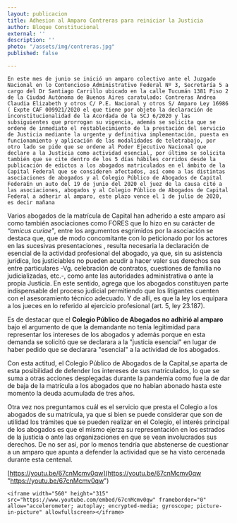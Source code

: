 ```yaml
---
layout: publicacion
title: Adhesion al Amparo Contreras para reiniciar la Justicia
author: Bloque Constitucional
external: ''
description: ''
photo: "/assets/img/contreras.jpg"
published: false

---
```

    
    
    
    En este mes de junio se inició un amparo colectivo ante el Juzgado Nacional en lo Contencioso Administrativo Federal Nº 3, Secretaría 5 a cargo del Dr Santiago Carrillo ubicado en la calle Tucumán 1381 Piso 2 de la Ciudad Autónoma de Buenos Aires caratulado: Contreras Andrea Claudia Elizabeth y otros C/ P.E. Nacional y otros S/ Amparo Ley 16986 ( Expte CAF 009921/2020 el que tiene por objeto la declaración de inconstitucionalidad de la Acordada de la SCJ 6/2020 y las subsiguientes que prorrogan su vigencia, además se solicita que se ordene de inmediato el restablecimiento de la prestación del servicio de Justicia mediante la urgente y definitiva implementación, puesta en funcionamiento y aplicación de las modalidades de teletrabajo, por otro lado se pide que se ordene al Poder Ejecutivo Nacional que declare a la Justicia como actividad esencial, por último se solicita también que se cite dentro de los 5 días hábiles corridos desde la publicación de edictos a los abogados matriculados en el ámbito de la Capital Federal que se consideren afectados, así como a las distintas asociaciones de abogados y al Colegio Público de Abogados de Capital FederaEn un auto del 19 de junio del 2020 el juez de la causa citó a las asociaciones, abogados y al Colegio Público de Abogados de Capital Federal a adherir al amparo, este plazo vence el 1 de julio de 2020, es decir mañana

Varios abogados de la matrícula de Capital han adherido a este amparo así como también asociaciones como FORES que lo hizo en su carácter de _“amicus curiae"_, entre los argumentos esgrimidos por la asociación se destaca que, que de modo concomitante con lo peticionado por los actores en las sucesivas presentaciones , resulta necesaria la declaración de esencial de la actividad profesional del abogado, ya que, sin su asistencia jurídica, los justiciables no pueden acudir a hacer valer sus derechos sea entre particulares -Vg. celebración de contratos, cuestiones de familia no judicializadas, etc.-, como ante las autoridades administrativa o ante la propia Justicia. En este sentido, agrega que los abogados constituyen parte indispensable del proceso judicial permitiendo que los litigantes cuenten con el asesoramiento técnico adecuado. Y de allí, es que la ley los equipara a los jueces en lo referido al ejercicio profesional (art. 5, ley 23.187).

Es de destacar que el **Colegio Público de Abogados no adhirió al amparo** bajo el argumento de que la demandante no tenía legitimidad para representar los intereses de los abogados y además porque en esta demanda se solicitó que se declarara a la "justicia esencial" en lugar de haber pedido que se declarara "esencial" a la actividad de los abogados.

Con esta actitud, el Colegio Público de Abogados de la Capital,se aparta de esta posibilidad de defender los intereses de sus matriculados, lo que se suma a otras acciones desplegadas durante la pandemia como fue la de dar de baja de la matrícula a los abogados que no habían abonado hasta este momento la deuda acumulada de tres años.

Otra vez nos preguntamos cuál es el servicio que presta el Colegio a los abogados de su matrícula, ya que si bien se puede considerar que son de utilidad los trámites que se pueden realizar en el Colegio, el interés principal de los abogados es que el mismo ejerza su representación en los estrados de la justicia o ante las organizaciones en que se vean involucrados sus derechos. De no ser así, por lo menos tendría que abstenerse de cuestionar a un amparo que apunta a defender la actividad que se ha visto cercenada durante esta centenal.

[https://youtu.be/67cnMcmv0qw](https://youtu.be/67cnMcmv0qw "https://youtu.be/67cnMcmv0qw")

    
    <iframe width="560" height="315" src="https://www.youtube.com/embed/67cnMcmv0qw" frameborder="0" allow="accelerometer; autoplay; encrypted-media; gyroscope; picture-in-picture" allowfullscreen></iframe>
